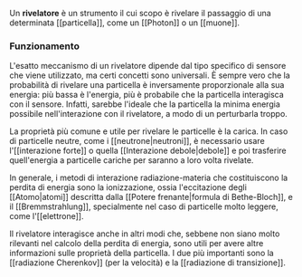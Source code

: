 Un **rivelatore** è un strumento il cui scopo è rivelare il passaggio di una determinata [[particella]], come un [[Photon]] o un [[muone]].
### Funzionamento
L'esatto meccanismo di un rivelatore dipende dal tipo specifico di sensore che viene utilizzato, ma certi concetti sono universali. È sempre vero che la probabilità di rivelare una particella è inversamente proporzionale alla sua energia: più bassa è l'energia, più è probabile che la particella interagisca con il sensore. Infatti, sarebbe l'ideale che la particella la minima energia possibile nell'interazione con il rivelatore, a modo di un perturbarla troppo.

La proprietà più comune e utile per rivelare le particelle è la carica. In caso di particelle neutre, come i [[neutrone|neutroni]], è necessario usare l'[[interazione forte]] o quella [[Interazione debole|debole]] e poi trasferire quell'energia a particelle cariche per saranno a loro volta rivelate.

In generale, i metodi di interazione radiazione-materia che costituiscono la perdita di energia sono la ionizzazione, ossia l'eccitazione degli [[Atomo|atomi]] descritta dalla [[Potere frenante|formula di Bethe-Bloch]], e il [[Bremmstrahlung]], specialmente nel caso di particelle molto leggere, come l'[[elettrone]].

Il rivelatore interagisce anche in altri modi che, sebbene non siano molto rilevanti nel calcolo della perdita di energia, sono utili per avere altre informazioni sulle proprietà della particella. I due più importanti sono la [[radiazione Cherenkov]] (per la velocità) e la [[radiazione di transizione]].